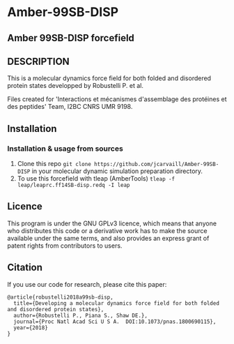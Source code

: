 # Amber-99SB-DISP
Amber 99SB-DISP forcefield
---
## DESCRIPTION
This is a molecular dynamics force field for both folded and disordered protein states developped by Robustelli P. et al.

Files created for 'Interactions et mécanismes d'assemblage des protéines et des peptides' Team, I2BC CNRS UMR 9198.

## Installation

### Installation & usage from sources

1. Clone this repo `git clone https://github.com/jcarvaill/Amber-99SB-DISP` in your molecular dynamic simulation preparation directory.
2. To use this forcefield with tleap (AmberTools)
      `tleap -f leap/leaprc.ff14SB-disp.redq -I leap`
      
## Licence
This program is under the GNU GPLv3 licence, which means that anyone who 
distributes this code or a derivative work has to make the source available under 
the same terms, and also provides an express grant of patent rights from 
contributors to users.

## Citation
If you use our code for research, please cite this paper:
```text
@article{robustelli2018a99sb-disp,
  title={Developing a molecular dynamics force field for both folded and disordered protein states},
  author={Robustelli P., Piana S., Shaw DE.},
  journal={Proc Natl Acad Sci U S A.  DOI:10.1073/pnas.1800690115},
  year={2018}
}
```
